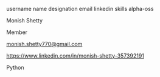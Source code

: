 username 	name 	designation 	email 	linkedin 	skills
alpha-oss
	
Monish Shetty
	
Member
	
monish.shetty770@gmail.com
	
https://www.linkedin.com/in/monish-shetty-357392191
	
Python
